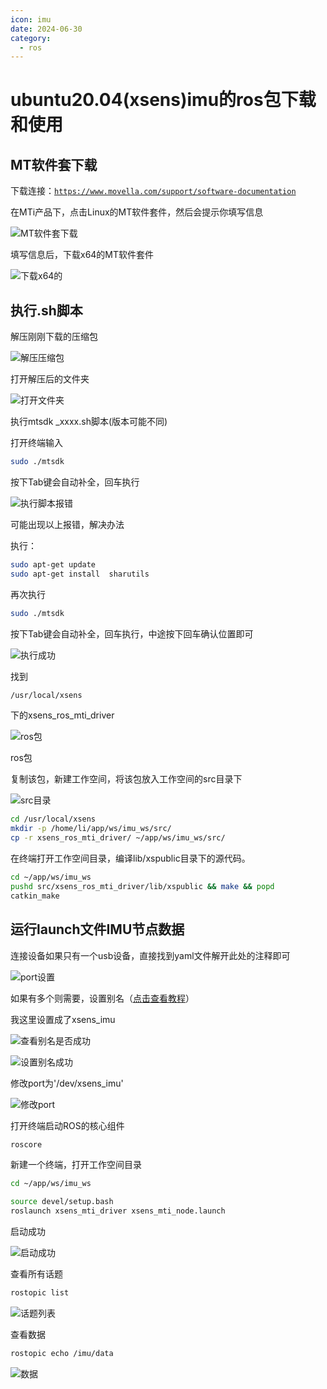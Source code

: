 ```yaml
---
icon: imu
date: 2024-06-30
category:
  - ros
---
```

# ubuntu20.04(xsens)imu的ros包下载和使用

## MT软件套下载

下载连接：[`https://www.movella.com/support/software-documentation`](https://www.movella.com/support/software-documentation)

 在MTi产品下，点击Linux的MT软件套件，然后会提示你填写信息

![MT软件套下载](/assets/images/other/ros/xsensRosUse/msedge_O8cva0k1Wc.png)

填写信息后，下载x64的MT软件套件

![下载x64的](/assets/images/other/ros/xsensRosUse/msedge_xo9YDGPxE8.png)

## 执行.sh脚本

解压刚刚下载的压缩包

![解压压缩包](/assets/images/other/ros/xsensRosUse/vmware_Say46MKaFm.png)

打开解压后的文件夹

![打开文件夹](/assets/images/other/ros/xsensRosUse/vmware_8Xom1v498p.png)

执行mtsdk _xxxx.sh脚本(版本可能不同)

打开终端输入

```bash
sudo ./mtsdk
```

按下Tab键会自动补全，回车执行

![执行脚本报错](/assets/images/other/ros/xsensRosUse/vmware_Lt68Jl5yy9.png)

可能出现以上报错，解决办法

执行：

```bash
sudo apt-get update 
sudo apt-get install  sharutils
```

再次执行

```bash
sudo ./mtsdk
```

按下Tab键会自动补全，回车执行，中途按下回车确认位置即可

![执行成功](/assets/images/other/ros/xsensRosUse/vmware_OPJjt0IFmX.png)

找到

```bash
/usr/local/xsens
```

下的xsens_ros_mti_driver

![ros包](/assets/images/other/ros/xsensRosUse/vmware_3PN6JIpXo8.png)

ros包

复制该包，新建工作空间，将该包放入工作空间的src目录下

![src目录](/assets/images/other/ros/xsensRosUse/vmware_eNEgNsYmNh.png)

```bash
cd /usr/local/xsens
mkdir -p /home/li/app/ws/imu_ws/src/
cp -r xsens_ros_mti_driver/ ~/app/ws/imu_ws/src/
```

在终端打开工作空间目录，编译lib/xspublic目录下的源代码。

```bash
cd ~/app/ws/imu_ws
pushd src/xsens_ros_mti_driver/lib/xspublic && make && popd
catkin_make
```

## 运行launch文件IMU节点数据

连接设备如果只有一个usb设备，直接找到yaml文件解开此处的注释即可

![port设置](/assets/images/other/ros/xsensRosUse/vmware_UZFTcfPgs9.png)

如果有多个则需要，设置别名（[点击查看教程](https://zcvic.github.io/posts/other/ros/rosSetUdev.html)）

我这里设置成了xsens_imu

![查看别名是否成功](/assets/images/other/ros/xsensRosUse/vmware_yllTj3O3nt.png)

![设置别名成功](/assets/images/other/ros/xsensRosUse/vmware_iFFqbKtOoy.png)

修改port为'/dev/xsens_imu'

![修改port](/assets/images/other/ros/xsensRosUse/vmware_JhiUYM745O.png)

打开终端启动ROS的核心组件

```bash
roscore
```

新建一个终端，打开工作空间目录

```bash
cd ~/app/ws/imu_ws

source devel/setup.bash
roslaunch xsens_mti_driver xsens_mti_node.launch
```

启动成功

![启动成功](/assets/images/other/ros/xsensRosUse/vmware_Kn9zGdYj2v.png)

查看所有话题

```bash
rostopic list
```

![话题列表](/assets/images/other/ros/xsensRosUse/vmware_kwlPnolexv.png)

查看数据

```bash
rostopic echo /imu/data
```

![数据](/assets/images/other/ros/xsensRosUse/vmware_JlPwG39hhg.png)